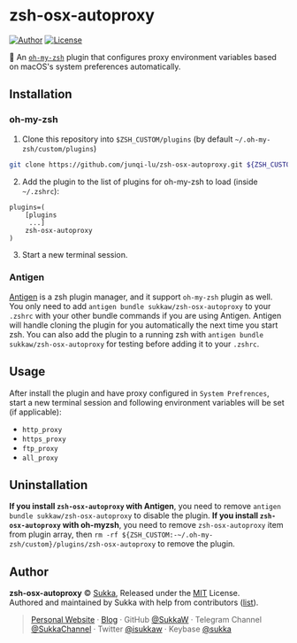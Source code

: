 # zsh-osx-autoproxy

[![Author](https://img.shields.io/badge/Author-Sukka-b68469.svg?style=flat-square)](https://skk.moe)
[![License](https://img.shields.io/github/license/sukkaw/zsh-osx-autoproxy.svg?style=flat-square)](./LICENSE)

:nut_and_bolt: An [`oh-my-zsh`](https://ohmyz.sh/) plugin that configures proxy environment variables based on macOS's system preferences automatically.

## Installation

### oh-my-zsh

1. Clone this repository into `$ZSH_CUSTOM/plugins` (by default `~/.oh-my-zsh/custom/plugins`)

```bash
git clone https://github.com/junqi-lu/zsh-osx-autoproxy.git ${ZSH_CUSTOM:-~/.oh-my-zsh/custom}/plugins/zsh-osx-autoproxy
```

2. Add the plugin to the list of plugins for oh-my-zsh to load (inside `~/.zshrc`):

```
plugins=(
    [plugins
     ...]
    zsh-osx-autoproxy
)
```

3. Start a new terminal session.

### Antigen

[Antigen](https://github.com/zsh-users/antigen) is a zsh plugin manager, and it support `oh-my-zsh` plugin as well. You only need to add `antigen bundle sukkaw/zsh-osx-autoproxy` to your `.zshrc` with your other bundle commands if you are using Antigen. Antigen will handle cloning the plugin for you automatically the next time you start zsh. You can also add the plugin to a running zsh with `antigen bundle sukkaw/zsh-osx-autoproxy` for testing before adding it to your `.zshrc`.

## Usage

After install the plugin and have proxy configured in `System Prefrences`, start a new terminal session and following environment variables will be set (if applicable):

- `http_proxy`
- `https_proxy`
- `ftp_proxy`
- `all_proxy`

## Uninstallation

**If you install `zsh-osx-autoproxy` with Antigen**, you need to remove `antigen bundle sukkaw/zsh-osx-autoproxy` to disable the plugin.
**If you install `zsh-osx-autoproxy` with oh-myzsh**, you need to remove `zsh-osx-autoproxy` item from plugin array, then `rm -rf ${ZSH_CUSTOM:-~/.oh-my-zsh/custom}/plugins/zsh-osx-autoproxy` to remove the plugin.

## Author

**zsh-osx-autoproxy** © [Sukka](https://github.com/SukkaW), Released under the [MIT](./LICENSE) License.<br>
Authored and maintained by Sukka with help from contributors ([list](https://github.com/SukkaW/zsh-osx-autoproxy/graphs/contributors)).

> [Personal Website](https://skk.moe) · [Blog](https://blog.skk.moe) · GitHub [@SukkaW](https://github.com/SukkaW) · Telegram Channel [@SukkaChannel](https://t.me/SukkaChannel) · Twitter [@isukkaw](https://twitter.com/isukkaw) · Keybase [@sukka](https://keybase.io/sukka)

